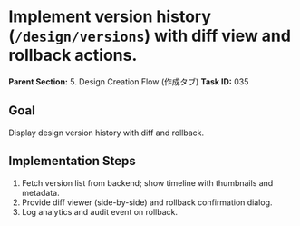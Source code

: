 # Implement version history (`/design/versions`) with diff view and rollback actions.

**Parent Section:** 5. Design Creation Flow (作成タブ)
**Task ID:** 035

## Goal
Display design version history with diff and rollback.

## Implementation Steps
1. Fetch version list from backend; show timeline with thumbnails and metadata.
2. Provide diff viewer (side-by-side) and rollback confirmation dialog.
3. Log analytics and audit event on rollback.
